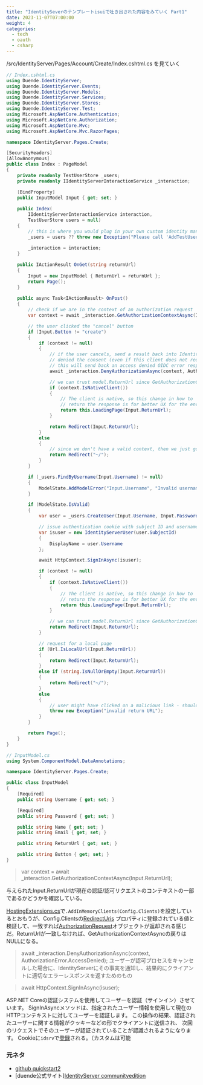 ```yaml
---
title: "IdentitySeverのテンプレートisuiで吐き出された内容をみていく Part1"
date: 2023-11-07T07:00:00
weight: 4
categories:
  - tech
  - oauth
  - csharp
---
```


/src/IdentityServer/Pages/Account/Create/Index.cshtml.cs を見ていく

```csharp
// Index.cshtml.cs
using Duende.IdentityServer;
using Duende.IdentityServer.Events;
using Duende.IdentityServer.Models;
using Duende.IdentityServer.Services;
using Duende.IdentityServer.Stores;
using Duende.IdentityServer.Test;
using Microsoft.AspNetCore.Authentication;
using Microsoft.AspNetCore.Authorization;
using Microsoft.AspNetCore.Mvc;
using Microsoft.AspNetCore.Mvc.RazorPages;

namespace IdentityServer.Pages.Create;

[SecurityHeaders]
[AllowAnonymous]
public class Index : PageModel
{
    private readonly TestUserStore _users;
    private readonly IIdentityServerInteractionService _interaction;

    [BindProperty]
    public InputModel Input { get; set; }
        
    public Index(
        IIdentityServerInteractionService interaction,
        TestUserStore users = null)
    {
        // this is where you would plug in your own custom identity management library (e.g. ASP.NET Identity)
        _users = users ?? throw new Exception("Please call 'AddTestUsers(TestUsers.Users)' on the IIdentityServerBuilder in Startup or remove the TestUserStore from the AccountController.");
            
        _interaction = interaction;
    }

    public IActionResult OnGet(string returnUrl)
    {
        Input = new InputModel { ReturnUrl = returnUrl };
        return Page();
    }
        
    public async Task<IActionResult> OnPost()
    {
        // check if we are in the context of an authorization request
        var context = await _interaction.GetAuthorizationContextAsync(Input.ReturnUrl);

        // the user clicked the "cancel" button
        if (Input.Button != "create")
        {
            if (context != null)
            {
                // if the user cancels, send a result back into IdentityServer as if they 
                // denied the consent (even if this client does not require consent).
                // this will send back an access denied OIDC error response to the client.
                await _interaction.DenyAuthorizationAsync(context, AuthorizationError.AccessDenied);

                // we can trust model.ReturnUrl since GetAuthorizationContextAsync returned non-null
                if (context.IsNativeClient())
                {
                    // The client is native, so this change in how to
                    // return the response is for better UX for the end user.
                    return this.LoadingPage(Input.ReturnUrl);
                }

                return Redirect(Input.ReturnUrl);
            }
            else
            {
                // since we don't have a valid context, then we just go back to the home page
                return Redirect("~/");
            }
        }

        if (_users.FindByUsername(Input.Username) != null)
        {
            ModelState.AddModelError("Input.Username", "Invalid username");
        }

        if (ModelState.IsValid)
        {
            var user = _users.CreateUser(Input.Username, Input.Password, Input.Name, Input.Email);

            // issue authentication cookie with subject ID and username
            var isuser = new IdentityServerUser(user.SubjectId)
            {
                DisplayName = user.Username
            };

            await HttpContext.SignInAsync(isuser);

            if (context != null)
            {
                if (context.IsNativeClient())
                {
                    // The client is native, so this change in how to
                    // return the response is for better UX for the end user.
                    return this.LoadingPage(Input.ReturnUrl);
                }

                // we can trust model.ReturnUrl since GetAuthorizationContextAsync returned non-null
                return Redirect(Input.ReturnUrl);
            }

            // request for a local page
            if (Url.IsLocalUrl(Input.ReturnUrl))
            {
                return Redirect(Input.ReturnUrl);
            }
            else if (string.IsNullOrEmpty(Input.ReturnUrl))
            {
                return Redirect("~/");
            }
            else
            {
                // user might have clicked on a malicious link - should be logged
                throw new Exception("invalid return URL");
            }
        }

        return Page();
    }
}

// InputModel.cs
using System.ComponentModel.DataAnnotations;

namespace IdentityServer.Pages.Create;

public class InputModel
{
    [Required]
    public string Username { get; set; }

    [Required]
    public string Password { get; set; }

    public string Name { get; set; }
    public string Email { get; set; }

    public string ReturnUrl { get; set; }

    public string Button { get; set; }
}
```

> var context = await _interaction.GetAuthorizationContextAsync(Input.ReturnUrl);

与えられたInput.ReturnUrlが現在の認証/認可リクエストのコンテキストの一部であるかどうかを確認している。

[HostingExtensions.cs](https://github.com/DuendeSoftware/Samples/blob/main/IdentityServer/v6/Quickstarts/2_InteractiveAspNetCore/src/IdentityServer/HostingExtensions.cs#L17C13-L17C48)で`.AddInMemoryClients(Config.Clients)`を設定しているとおもうが、Config.Clientsの[RedirectUris](https://github.com/DuendeSoftware/Samples/blob/3ac92c3ebf892e6c07fce4b47140fd525a30a7b4/IdentityServer/v6/Quickstarts/2_InteractiveAspNetCore/src/IdentityServer/Config.cs#L58) プロパティに登録されている値と検証して、一致すれば[AuthorizationRequest](https://identityserver4.readthedocs.io/en/latest/reference/interactionservice.html#authorizationrequest)オブジェクトが返却される感じだ。ReturnUrlが一致しなければ、GetAuthorizationContextAsyncの戻りはNULLになる。

> await _interaction.DenyAuthorizationAsync(context, AuthorizationError.AccessDenied);
ユーザーが認可プロセスをキャンセルした場合に、IdentityServerにその事実を通知し、結果的にクライアントに適切なエラーレスポンスを返すためのもの

> await HttpContext.SignInAsync(isuser);

ASP.NET Coreの認証システムを使用してユーザーを認証（サインイン）させています。
SignInAsyncメソッドは、指定されたユーザー情報を使用して現在のHTTPコンテキストに対してユーザーを認証します。
この操作の結果、認証されたユーザーに関する情報がクッキーなどの形でクライアントに送信され、
次回のリクエストでそのユーザーが認証されていることが認識されるようになります。
Cookieに`idsrv`で[登録](https://github.com/IdentityServer/IdentityServer4/blob/main/src/IdentityServer4/src/IdentityServerConstants.cs#L15)される。（カスタムは可能


### 元ネタ

- [github quickstart2](https://github.com/DuendeSoftware/Samples/blob/main/IdentityServer/v6/Quickstarts/2_InteractiveAspNetCore/src/IdentityServer/IdentityServer.csproj)
- [duende公式サイト][IdentityServer communityedition](https://duendesoftware.com/products/communityedition)
